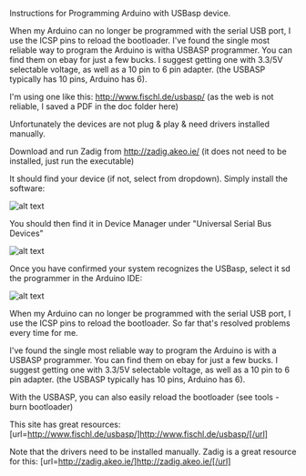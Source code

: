 
Instructions for Programming Arduino with USBasp device.

When my Arduino can no longer be programmed with the serial USB port, I use the ICSP pins to reload the bootloader. I've found the single most reliable way to program the Arduino is witha USBASP programmer. You can find them on ebay for just a few bucks. I suggest getting one with 3.3/5V selectable voltage, as well as a 10 pin to 6 pin adapter. (the USBASP typically has 10 pins, Arduino has 6).

I'm using one like this: http://www.fischl.de/usbasp/ (as the web is not reliable, I saved a PDF in the doc folder here)

Unfortunately the devices are not plug & play & need drivers installed manually.

Download and run Zadig from http://zadig.akeo.ie/  (it does not need to be installed, just run the executable)

It should find your device (if not, select from dropdown). Simply install the software:

![alt text](https://github.com/gojimmypi/Arduino-USPasp/blob/master/images/Zadig.png "Zadig screen")

You should then find it in Device Manager under "Universal Serial Bus Devices"

![alt text](https://github.com/gojimmypi/Arduino-USPasp/blob/master/images/DeviceManagerItem.png "Devicer Manager Item") 

Once you have confirmed your system recognizes the USBasp, select it sd the programmer in the Arduino IDE:

![alt text](https://github.com/gojimmypi/Arduino-USPasp/blob/master/images/ArduinoSelect-USBasp.png "Arduino Select USPasp")




When my Arduino can no longer be programmed with the serial USB port, I use the ICSP pins to reload the bootloader. So far that's resolved problems every time for me.

I've found the single most reliable way to program the Arduino is with a USBASP programmer. You can find them on ebay for just a few bucks. I suggest getting one with 3.3/5V selectable voltage, as well as a 10 pin to 6 pin adapter. (the USBASP typically has 10 pins, Arduino has 6).

With the USBASP, you can also easily reload the bootloader (see tools - burn bootloader)

This site has great resources: [url=http://www.fischl.de/usbasp/]http://www.fischl.de/usbasp/[/url]

Note that the drivers need to be installed manually. Zadig is a great resource for this: [url=http://zadig.akeo.ie/]http://zadig.akeo.ie/[/url]
